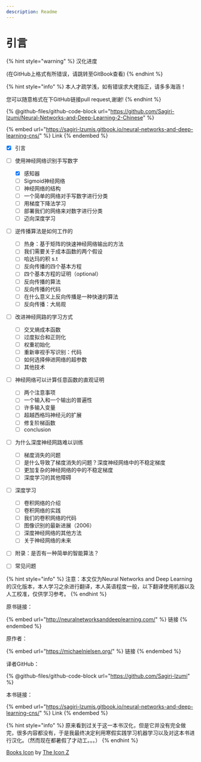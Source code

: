 ```yaml
---
description: Readme
---
```


# 引言

{% hint style="warning" %}
汉化进度

(在GitHub上格式有所错误，请跳转至GitBook查看)
{% endhint %}

{% hint style="info" %}
本人才疏学浅，如有错误求大佬指正，请多多海涵！

您可以随意格式在下GitHub链接pull request,谢谢!
{% endhint %}

{% @github-files/github-code-block url="https://github.com/Sagiri-lzumi/Neural-Networks-and-Deep-Learning-2-Chinese" %}

{% embed url="https://sagiri-lzumis.gitbook.io/neural-networks-and-deep-learning-cns/" %}
Link
{% endembed %}

* [x] 引言
* [ ] 使用神经网络识别手写数字
  * [x] 感知器
  * [ ] Sigmoid神经网络
  * [ ] 神经网络的结构
  * [ ] 一个简单的网络对手写数字进行分类
  * [ ] 用梯度下降法学习
  * [ ] 部署我们的网络来对数字进行分类
  * [ ] 迈向深度学习
* [ ] 逆传播算法是如何工作的
  * [ ] 热身：基于矩阵的快速神经网络输出的方法
  * [ ] 我们需要关于成本函数的两个假设
  * [ ] 哈达玛的积 s.t
  * [ ] 反向传播的四个基本方程
  * [ ] 四个基本方程的证明（optional）
  * [ ] 反向传播的算法
  * [ ] 反向传播的代码
  * [ ] 在什么意义上反向传播是一种快速的算法
  * [ ] 反向传播：大局观
* [ ] 改进神经网路的学习方式
  * [ ] 交叉熵成本函数
  * [ ] 过度拟合和正则化
  * [ ] 权重初始化
  * [ ] 重新审视手写识别：代码
  * [ ] 如何选择伸进网络的超参数
  * [ ] 其他技术
* [ ] 神经网络可以计算任意函数的直观证明
  * [ ] 两个注意事项
  * [ ] 一个输入和一个输出的普遍性
  * [ ] 许多输入变量
  * [ ] 超越西格玛神经元的扩展
  * [ ] 修复阶梯函数
  * [ ] conclusion
* [ ] 为什么深度神经网路难以训练
  * [ ] 梯度消失的问题
  * [ ] 是什么导致了梯度消失的问题？深度神经网络中的不稳定梯度
  * [ ] 更加复杂的神经网络的中的不稳定梯度
  * [ ] 深度学习的其他障碍
* [ ] 深度学习
  * [ ] 卷积网络的介绍
  * [ ] 卷积网络的实践
  * [ ] 我们的卷积网络的代码
  * [ ] 图像识别的最新进展（2006）
  * [ ] 深度神经网络的其他方法
  * [ ] 关于神经网络的未来
* [ ] 附录：是否有一种简单的智能算法？
* [ ] 常见问题





{% hint style="info" %}
注意：本文仅为Neural Networks and Deep Learning的汉化版本，本人学习之余进行翻译，本人英语程度一般，以下翻译使用机器以及人工校准，仅供学习参考。
{% endhint %}

原书链接：

{% embed url="http://neuralnetworksanddeeplearning.com/" %}
链接
{% endembed %}

原作者：

{% embed url="https://michaelnielsen.org/" %}
链接
{% endembed %}

译者GitHub：

{% @github-files/github-code-block url="https://github.com/Sagiri-lzumi" %}

本书链接：

{% embed url="https://sagiri-lzumis.gitbook.io/neural-networks-and-deep-learning-cns/" %}
Link
{% endembed %}

{% hint style="info" %}
原来看到过关于这一本书汉化，但是它并没有完全做完，很多内容都没有，于是我最终决定利用寒假实践学习机器学习以及对这本书进行汉化。（然而现在都暑假了才动工。。。）
{% endhint %}

[Books Icon](https://iconscout.com/icons/books) by [The Icon Z](https://iconscout.com/contributors/theiconz)

